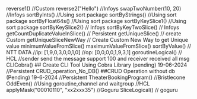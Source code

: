 reverse1()                      //Custom
reverse2("Hello")               //Infoys
swapTwoNumber(10, 20)           //Infoys
sortByInts()                    //Using sort package
sortByStrings()                 //Using sort package
sortByFloat64s()                //Using sort package
sortByKeySlice1()               //Using sort package
sortByKeySlice2()               // Infoys
sortByKeyTwoSlice()             // Infoys
getCountDuplicateValueInSlice() // Persistent
getUniqueSlice()                // create Custom
getUniqueSliceNewWay            // Create Custom New Way to get Unique value
minimumValueFromSlice()
maximumValueFromSlice()
sortByValue() // NTT DATA //ip: [1,9,0,3,0,0,1,0] //op: [0,0,0,0,1,9,3,1]
goroutineLogical() // HCL  //sender send the message support 100 and receiver received all msg 
CLICobra() ## Create CLI Tool Using Cobra Library (pending) 19-06-2024 //Persistent
CRUD_operation_No_DB() ##CRUD Operation without db (Pending) 19-6-2024 //Persistent
TheaterBookingProgram() //Bristlecone
OddEven() //Using goroutine,channel and waitgroup //HCL
applyMask("00010110", "xx2xxx35") //Goguru
SliceLogical() // goguru